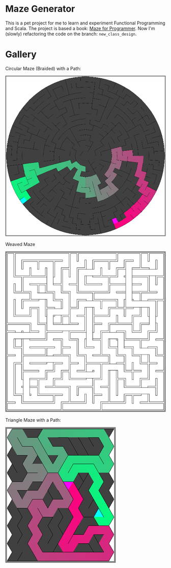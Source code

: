 # Maze Generator
This is a pet project for me to learn and experiment Functional Programming and Scala. The project is based a book: [Maze for Programmer](http://www.mazesforprogrammers.com/). Now I'm (slowly) refactoring the code on the branch: `new_class_design`.

# Gallery
Circular Maze (Braided) with a Path:

![Braided Polar Maze](gallery/BraidMaze_Path.png)

Weaved Maze

![Weaved Maze](gallery/WeaveMaze.png)

Triangle Maze with a Path:

![TriangleMaze Path](gallery/TriangleMaze_Path.png)